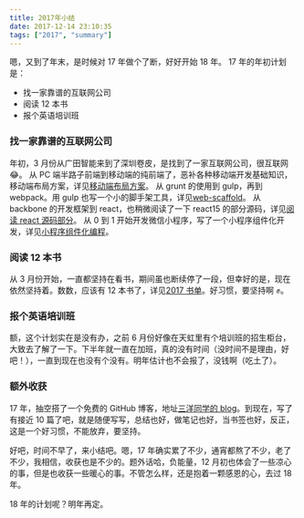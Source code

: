 ```yaml
---
title: 2017年小结
date: 2017-12-14 23:10:35
tags: ["2017", "summary"]
---
```


嗯，又到了年末，是时候对 17 年做个了断，好好开始 18 年。
17 年的年初计划是：

- 找一家靠谱的互联网公司
- 阅读 12 本书
- 报个英语培训班

### 找一家靠谱的互联网公司

年初，3 月份从广田智能来到了深圳卷皮，是找到了一家互联网公司，很互联网 😂。
从 PC 端半路子前端到移动端的纯前端了，恶补各种移动端开发基础知识，移动端布局方案，详见[移动端布局方案](/post/mobile-layout/)。
从 grunt 的使用到 gulp，再到 webpack。用 gulp 也写一个小的脚手架工具，详见[web-scaffold](https://github.com/snayan/web-scaffold)。
从 backbone 的开发框架到 react，也稍微阅读了一下 react15 的部分源码，详见[阅读 react 源码部分](/post/react_whole_construct/)。
从 0 到 1 开始开发微信小程序，写了一个小程序组件化开发，详见[小程序组件化编程](/post/mini_program_component_programming/)。

### 阅读 12 本书

从 3 月份开始，一直都坚持在看书，期间虽也断续停了一段，但幸好的是，现在依然坚持着。数数，应该有 12 本书了，详见[2017 书单](https://github.com/snayan/bookLists#2017计划)。好习惯，要坚持啊 ✊。

### 报个英语培训班

额，这个计划实在是没有办，之前 6 月份好像在天虹里有个培训班的招生柜台，大致去了解了一下。下半年就一直在加班，真的没有时间（没时间不是理由，好吧！），一直到现在也没有个没有。明年估计也不会报了，没钱啊（吃土了）。

### 额外收获

17 年，抽空搭了一个免费的 GitHub 博客，地址[三洋同学的 blog](https://snayan.github.io/)。到现在，写了有接近 10 篇了吧，就是随便写写，总结也好，做笔记也好，当书签也好，反正，这是一个好习惯，不能放弃，要坚持。

好吧，时间不早了，来小结吧。嗯，17 年确实累了不少，通宵都熬了不少，老了不少，我相信，收获也是不少的。题外话哈，负能量，12 月初也体会了一些凉心的事，但是也收获一些暖心的事。不管怎么样，还是抱着一颗感恩的心，去过 18 年。

18 年的计划呢？明年再定。
